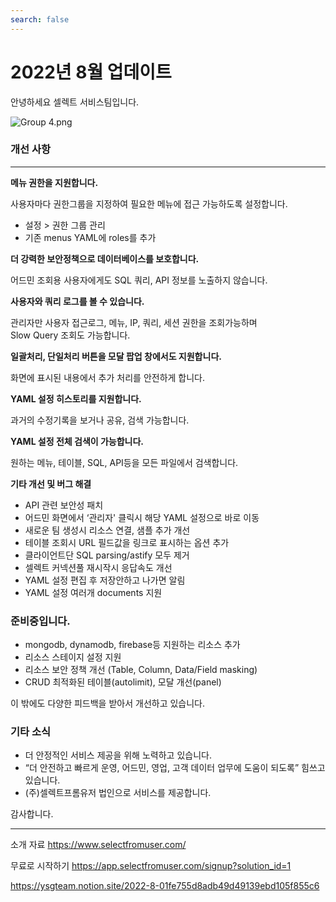 ```yaml
---
search: false
---
```


# 2022년 8월 업데이트

안녕하세요 셀렉트 서비스팀입니다.

![](https://imagedelivery.net/MHVC-FGTDyxApYeHyF29Tw/4dfffee9-e28f-4eea-ea07-9de3b5a3c300/docs "Group 4.png")

### 개선 사항

***

**메뉴 권한을 지원합니다.**

사용자마다 권한그룹을 지정하여 필요한 메뉴에 접근 가능하도록 설정합니다.

- 설정 > 권한 그룹 관리
- 기존 menus YAML에 roles를 추가

**더 강력한 보안정책으로 데이터베이스를 보호합니다.**

어드민 조회용 사용자에게도 SQL 쿼리, API 정보를 노출하지 않습니다.

**사용자와 쿼리 로그를 볼 수 있습니다.**

관리자만 사용자 접근로그, 메뉴, IP, 쿼리, 세션 권한을 조회가능하며  
Slow Query 조회도 가능합니다.

**일괄처리, 단일처리 버튼을 모달 팝업 창에서도 지원합니다.**

화면에 표시된 내용에서 추가 처리를 안전하게 합니다.

**YAML 설정 히스토리를 지원합니다.**

과거의 수정기록을 보거나 공유, 검색 가능합니다.

**YAML 설정 전체 검색이 가능합니다.**

원하는 메뉴, 테이블, SQL, API등을 모든 파일에서 검색합니다.

**기타 개선 및 버그 해결**

- API 관련 보안성 패치
- 어드민 화면에서 ‘관리자' 클릭시 해당 YAML 설정으로 바로 이동
- 새로운 팀 생성시 리소스 연결, 샘플 추가 개선
- 테이블 조회시 URL 필드값을 링크로 표시하는 옵션 추가
- 클라이언트단 SQL parsing/astify 모두 제거
- 셀렉트 커넥션풀 재시작시 응답속도 개선
- YAML 설정 편집 후 저장안하고 나가면 알림
- YAML 설정 여러개 documents 지원

### 준비중입니다.

- mongodb, dynamodb, firebase등 지원하는 리소스 추가
- 리소스 스테이지 설정 지원
- 리소스 보안 정책 개선 (Table, Column, Data/Field masking)
- CRUD 최적화된 테이블(autolimit), 모달 개선(panel)

이 밖에도 다양한 피드백을 받아서 개선하고 있습니다.

### 기타 소식

- 더 안정적인 서비스 제공을 위해 노력하고 있습니다.
- “더 안전하고 빠르게 운영, 어드민, 영업, 고객 데이터 업무에 도움이 되도록” 힘쓰고 있습니다.
- (주)셀렉트프롬유저 법인으로 서비스를 제공합니다.

감사합니다.

***

소개 자료 <https://www.selectfromuser.com/> 

무료로 시작하기 <https://app.selectfromuser.com/signup?solution_id=1>

<https://ysgteam.notion.site/2022-8-01fe755d8adb49d49139ebd105f855c6>
